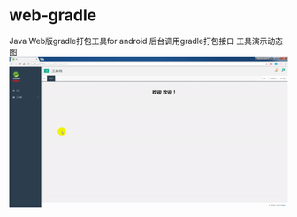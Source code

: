 # web-gradle
Java Web版gradle打包工具for android
后台调用gradle打包接口
工具演示动态图     
<img src="web-gradle_show.gif"></img>
